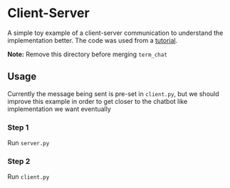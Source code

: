 # Client-Server
A simple toy example of a client-server communication to understand the implementation better.
The code was used from a [tutorial](https://pymotw.com/3/socket/tcp.html).

**Note:** Remove this directory before merging ```term_chat```

## Usage
Currently the message being sent is pre-set in ```client.py```, but we should improve this example
in order to get closer to the chatbot like implementation we want eventually

### Step 1
Run ```server.py```

### Step 2
Run ```client.py```
